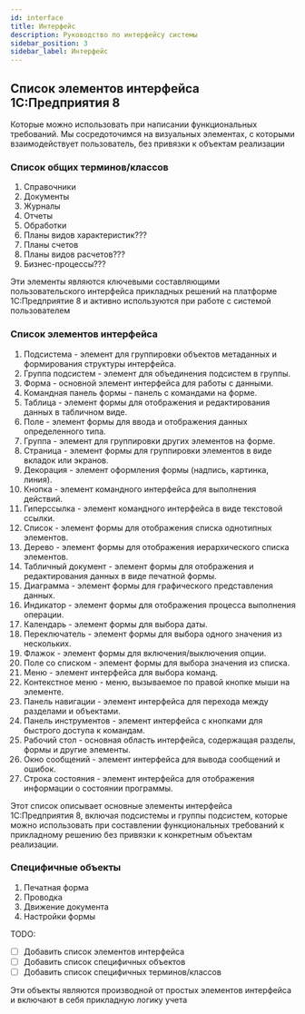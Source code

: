 ```yaml
---
id: interface
title: Интерфейс
description: Руководство по интерфейсу системы
sidebar_position: 3
sidebar_label: Интерфейс
---
```


## Список элементов интерфейса 1С:Предприятия 8

Которые можно использовать при написании функциональных требований. Мы сосредоточимся на визуальных элементах, с которыми взаимодействует пользователь, без привязки к объектам реализации

### Список общих терминов/классов

1. Справочники
2. Документы
3. Журналы
4. Отчеты
5. Обработки
6. Планы видов характеристик???
7. Планы счетов
8. Планы видов расчетов???
9. Бизнес-процессы???

Эти элементы являются ключевыми составляющими пользовательского интерфейса прикладных решений на платформе 1С:Предприятие 8 и активно используются при работе с системой пользователем

### Список элементов интерфейса

1. Подсистема - элемент для группировки объектов метаданных и формирования структуры интерфейса.
2. Группа подсистем - элемент для объединения подсистем в группы.
3. Форма - основной элемент интерфейса для работы с данными.
4. Командная панель формы - панель с командами на форме.
5. Таблица - элемент формы для отображения и редактирования данных в табличном виде.
6. Поле - элемент формы для ввода и отображения данных определенного типа.
7. Группа - элемент для группировки других элементов на форме.
8. Страница - элемент формы для группировки элементов в виде вкладок или экранов.
9. Декорация - элемент оформления формы (надпись, картинка, линия).
10. Кнопка - элемент командного интерфейса для выполнения действий.
11. Гиперссылка - элемент командного интерфейса в виде текстовой ссылки.
12. Список - элемент формы для отображения списка однотипных элементов.
13. Дерево - элемент формы для отображения иерархического списка элементов.
14. Табличный документ - элемент формы для отображения и редактирования данных в виде печатной формы.
15. Диаграмма - элемент формы для графического представления данных.
16. Индикатор - элемент формы для отображения процесса выполнения операции.
17. Календарь - элемент формы для выбора даты.
18. Переключатель - элемент формы для выбора одного значения из нескольких.
19. Флажок - элемент формы для включения/выключения опции.
20. Поле со списком - элемент формы для выбора значения из списка.
21. Меню - элемент интерфейса для выбора команд.
22. Контекстное меню - меню, вызываемое по правой кнопке мыши на элементе.
23. Панель навигации - элемент интерфейса для перехода между разделами и объектами.
24. Панель инструментов - элемент интерфейса с кнопками для быстрого доступа к командам.
25. Рабочий стол - основная область интерфейса, содержащая разделы, формы и другие элементы.
26. Окно сообщений - элемент интерфейса для вывода сообщений и ошибок.
27. Строка состояния - элемент интерфейса для отображения информации о состоянии программы.

Этот список описывает основные элементы интерфейса 1С:Предприятия 8, включая подсистемы и группы подсистем, которые можно использовать при составлении функциональных требований к прикладному решению без привязки к конкретным объектам реализации.

### Специфичные объекты

1. Печатная форма
2. Проводка
3. Движение документа
4. Настройки формы

TODO:

- [ ] Добавить список элементов интерфейса
- [ ] Добавить список специфичных объектов
- [ ] Добавить список специфичных терминов/классов

Эти объекты являются производной от простых элементов интерфейса и включают в себя прикладную логику учета
